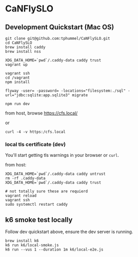 # CaNFlySLO

## Development Quickstart (Mac OS)

```
git clone git@github.com:tphummel/CaNFlySLO.git
cd CaNFlySLO
brew install caddy
brew install nss

XDG_DATA_HOME=`pwd`/.caddy-data caddy trust
vagrant up

vagrant ssh
cd /vagrant
npm install

flyway -user= -password= -locations="filesystem:./sql" -url="jdbc:sqlite:app.sqlite3" migrate

npm run dev
```

from host, browse https://cfs.local/

or

```
curl -4 -v https:/cfs.local
```

### local tls certificate (dev)

You'll start getting tls warnings in your browser or `curl`.

from host:

```
XDG_DATA_HOME=`pwd`/.caddy-data caddy untrust
rm -rf .caddy-data
XDG_DATA_HOME=`pwd`/.caddy-data caddy trust

# not totally sure these are requierd
vagrant reload
vagrant ssh
sudo systemctl restart caddy
```

## k6 smoke test locally

Follow dev quickstart above, ensure the dev server is running.

```
brew install k6
k6 run k6/local-smoke.js
k6 run --vus 1 --duration 1m k6/local-e2e.js
```

